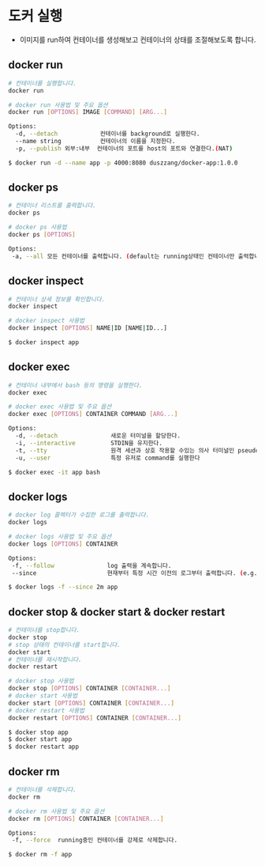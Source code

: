 # 도커 실행
 - 이미지를 run하여 컨테이너를 생성해보고 컨테이너의 상태를 조절해보도록 합니다.
 
## docker run
~~~bash
# 컨테이너를 실행합니다.
docker run
~~~
~~~bash
# docker run 사용법 및 주요 옵션
docker run [OPTIONS] IMAGE [COMMAND] [ARG...]

Options:
  -d, --detach            컨테이너를 background로 실행한다.
  --name string           컨테이너의 이름을 지정한다.
  -p, --publish 외부:내부  컨테이너의 포트를 host의 포트와 연결한다.(NAT)
~~~

~~~bash
$ docker run -d --name app -p 4000:8080 duszzang/docker-app:1.0.0
~~~

## docker ps
~~~bash
# 컨테이너 리스트를 출력합니다.
docker ps
~~~

~~~bash
# docker ps 사용법
docker ps [OPTIONS]

Options:
 -a, --all 모든 컨테이너를 출력합니다. (default는 running상태인 컨테이너만 출력합니다.)
~~~

## docker inspect
~~~bash
# 컨테이너 상세 정보를 확인합니다.
docker inspect
~~~

~~~bash
# docker inspect 사용법
docker inspect [OPTIONS] NAME|ID [NAME|ID...]
~~~

~~~bash
$ docker inspect app
~~~

## docker exec
~~~bash
# 컨테이너 내부에서 bash 등의 명령을 실행한다.
docker exec
~~~

~~~bash
# docker exec 사용법 및 주요 옵션
docker exec [OPTIONS] CONTAINER COMMAND [ARG...]

Options:
  -d, --detach               새로운 터미널을 할당한다.
  -i, --interactive          STDIN을 유지한다.
  -t, --tty                  원격 세션과 상호 작용할 수있는 의사 터미널인 pseudo-TTY를 만든다.
  -u, --user                 특정 유저로 command를 실행한다
~~~

~~~bash
$ docker exec -it app bash
~~~

## docker logs
~~~bash
# docker log 콜렉터가 수집한 로그를 출력합니다.
docker logs
~~~

~~~bash
# docker logs 사용법 및 주요 옵션
docker logs [OPTIONS] CONTAINER

Options:
 -f, --follow               log 출력을 계속합니다.
 --since                    현재부터 특정 시간 이전의 로그부터 출력합니다. (e.g. 2013-01-02T13:23:37) | (e.g. 42m for 42 minutes)
~~~

~~~bash
$ docker logs -f --since 2m app
~~~

## docker stop & docker start & docker restart
~~~bash
# 컨테이너를 stop합니다.
docker stop
# stop 상태의 컨테이너를 start합니다.
docker start
# 컨테이너를 재시작합니다.
docker restart
~~~

~~~bash
# docker stop 사용법
docker stop [OPTIONS] CONTAINER [CONTAINER...]
# docker start 사용법
docker start [OPTIONS] CONTAINER [CONTAINER...]
# docker restart 사용법
docker restart [OPTIONS] CONTAINER [CONTAINER...]
~~~

~~~bash
$ docker stop app
$ docker start app
$ docker restart app
~~~

## docker rm
~~~bash
# 컨테이너를 삭제합니다.
docker rm
~~~

~~~bash
# docker rm 사용법 및 주요 옵션
docker rm [OPTIONS] CONTAINER [CONTAINER...]

Options:
 -f, --force  running중인 컨테이너를 강제로 삭제합니다.
~~~

~~~bash
$ docker rm -f app
~~~